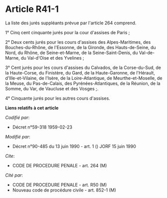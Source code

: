# Article R41-1

La liste des jurés suppléants prévue par l'article 264 comprend.

1° Cinq cent cinquante jurés pour la cour d'assises de Paris ;

2° Deux cents jurés pour les cours d'assises des Alpes-Maritimes, des Bouches-du-Rhône, de l'Essonne, de la Gironde, des
Hauts-de-Seine, du Nord, du Rhône, de Seine-et-Marne, de la Seine-Saint-Denis, du Val-de-Marne, du Val-d'Oise et des
Yvelines ;

3° Cent jurés pour les cours d'assises du Calvados, de la Corse-du-Sud, de la Haute-Corse, du Finistère, du Gard, de la
Haute-Garonne, de l'Hérault, d'Ille-et-Vilaine, de l'Isère, de la Loire-Atlantique, de Meurthe-et-Moselle, de la Meuse, du
Pas-de-Calais, des Pyrénées-Atlantiques, de la Réunion, de la Somme, du Var, de Vaucluse et des Vosges ;.

4° Cinquante jurés pour les autres cours d'assises.

**Liens relatifs à cet article**

_Codifié par_:

  - Décret n°59-318 1959-02-23

_Modifié par_:

  - Décret n°90-485 du 13 juin 1990 - art. 1 () JORF 15 juin 1990

_Cite_:

  - CODE DE PROCEDURE PENALE - art. 264 (M)

_Cité par_:

  - CODE DE PROCEDURE PENALE - art. R50 (M)
  - Nouveau code de procédure civile - art. 852-1 (M)

